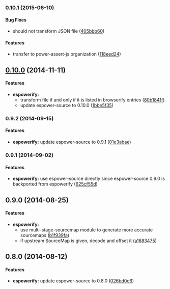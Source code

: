 ### [0.10.1](https://github.com/power-assert-js/espowerify/releases/tag/v0.10.1) (2015-06-10)


#### Bug Fixes

* should not transform JSON file ([405bbb60](https://github.com/power-assert-js/espowerify/commit/405bbb6012744b91955363cd3785eae42772d949))


#### Features

* transfer to power-assert-js organization ([118eed24](https://github.com/power-assert-js/espowerify/commit/118eed242c9bc672494a47012a81ec390297fce4))


## [0.10.0](https://github.com/power-assert-js/espowerify/releases/tag/v0.10.0) (2014-11-11)


#### Features

* **espowerify:**
  * transform file if and only if it is listed in browserify entries ([80b1841f](https://github.com/power-assert-js/espowerify/commit/80b1841f02caf9ceac418aa3c69647f6ab8c4029))
  * update espower-source to 0.10.0 ([1bbe5f35](https://github.com/power-assert-js/espowerify/commit/1bbe5f355a57c75f2bd56c38232f0a7d8614060e))


### 0.9.2 (2014-09-15)


#### Features

* **espowerify:** update espower-source to 0.9.1 ([01e3abae](https://github.com/power-assert-js/espowerify/commit/01e3abae68ed3c4801de6d2198f276a9cd7390b3))


### 0.9.1 (2014-09-02)


#### Features

* **espowerify:** use espower-source directly since espower-source 0.9.0 is backported from espowerify ([625cf55d](https://github.com/power-assert-js/espowerify/commit/625cf55d5b73893f4babd00c07489590ef786be0))


## 0.9.0 (2014-08-25)


#### Features

* **espowerify:**
  * use multi-stage-sourcemap module to generate more accurate sourcemaps ([b1f939fa](https://github.com/power-assert-js/espowerify/commit/b1f939faa84be7f4fde82313b2257042b336d25c))
  * if upstream SourceMap is given, decode and offset it ([a1683475](https://github.com/power-assert-js/espowerify/commit/a1683475a588b0a5b0aee040f23dfb04ad902b11))


## 0.8.0 (2014-08-12)


#### Features

* **espowerify:** update espower-source to 0.8.0 ([026bd0c6](https://github.com/power-assert-js/espowerify/commit/026bd0c6e2d1200084051612dc262ab5509a5652))

